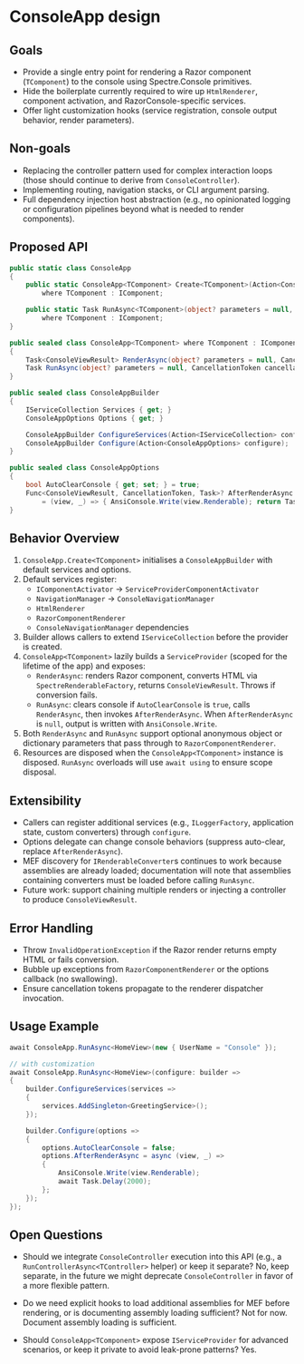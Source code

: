 # ConsoleApp design

## Goals
- Provide a single entry point for rendering a Razor component (`TComponent`) to the console using Spectre.Console primitives.
- Hide the boilerplate currently required to wire up `HtmlRenderer`, component activation, and RazorConsole-specific services.
- Offer light customization hooks (service registration, console output behavior, render parameters).

## Non-goals
- Replacing the controller pattern used for complex interaction loops (those should continue to derive from `ConsoleController`).
- Implementing routing, navigation stacks, or CLI argument parsing.
- Full dependency injection host abstraction (e.g., no opinionated logging or configuration pipelines beyond what is needed to render components).

## Proposed API

```csharp
public static class ConsoleApp
{
    public static ConsoleApp<TComponent> Create<TComponent>(Action<ConsoleAppBuilder>? configure = null)
        where TComponent : IComponent;

    public static Task RunAsync<TComponent>(object? parameters = null, Action<ConsoleAppBuilder>? configure = null, CancellationToken cancellationToken = default)
        where TComponent : IComponent;
}

public sealed class ConsoleApp<TComponent> where TComponent : IComponent
{
    Task<ConsoleViewResult> RenderAsync(object? parameters = null, CancellationToken cancellationToken = default);
    Task RunAsync(object? parameters = null, CancellationToken cancellationToken = default);
}

public sealed class ConsoleAppBuilder
{
    IServiceCollection Services { get; }
    ConsoleAppOptions Options { get; }

    ConsoleAppBuilder ConfigureServices(Action<IServiceCollection> configure);
    ConsoleAppBuilder Configure(Action<ConsoleAppOptions> configure);
}

public sealed class ConsoleAppOptions
{
    bool AutoClearConsole { get; set; } = true;
    Func<ConsoleViewResult, CancellationToken, Task>? AfterRenderAsync { get; set; }
        = (view, _) => { AnsiConsole.Write(view.Renderable); return Task.CompletedTask; };
}
```

## Behavior Overview
1. `ConsoleApp.Create<TComponent>` initialises a `ConsoleAppBuilder` with default services and options.
2. Default services register:
   - `IComponentActivator` → `ServiceProviderComponentActivator`
   - `NavigationManager` → `ConsoleNavigationManager`
   - `HtmlRenderer`
   - `RazorComponentRenderer`
   - `ConsoleNavigationManager` dependencies
3. Builder allows callers to extend `IServiceCollection` before the provider is created.
4. `ConsoleApp<TComponent>` lazily builds a `ServiceProvider` (scoped for the lifetime of the app) and exposes:
   - `RenderAsync`: renders Razor component, converts HTML via `SpectreRenderableFactory`, returns `ConsoleViewResult`. Throws if conversion fails.
   - `RunAsync`: clears console if `AutoClearConsole` is `true`, calls `RenderAsync`, then invokes `AfterRenderAsync`. When `AfterRenderAsync` is `null`, output is written with `AnsiConsole.Write`.
5. Both `RenderAsync` and `RunAsync` support optional anonymous object or dictionary parameters that pass through to `RazorComponentRenderer`.
6. Resources are disposed when the `ConsoleApp<TComponent>` instance is disposed. `RunAsync` overloads will use `await using` to ensure scope disposal.

## Extensibility
- Callers can register additional services (e.g., `ILoggerFactory`, application state, custom converters) through `configure`.
- Options delegate can change console behaviors (suppress auto-clear, replace `AfterRenderAsync`).
- MEF discovery for `IRenderableConverter`s continues to work because assemblies are already loaded; documentation will note that assemblies containing converters must be loaded before calling `RunAsync`.
- Future work: support chaining multiple renders or injecting a controller to produce `ConsoleViewResult`.

## Error Handling
- Throw `InvalidOperationException` if the Razor render returns empty HTML or fails conversion.
- Bubble up exceptions from `RazorComponentRenderer` or the options callback (no swallowing).
- Ensure cancellation tokens propagate to the renderer dispatcher invocation.

## Usage Example

```csharp
await ConsoleApp.RunAsync<HomeView>(new { UserName = "Console" });

// with customization
await ConsoleApp.RunAsync<HomeView>(configure: builder =>
{
    builder.ConfigureServices(services =>
    {
        services.AddSingleton<GreetingService>();
    });

    builder.Configure(options =>
    {
        options.AutoClearConsole = false;
        options.AfterRenderAsync = async (view, _) =>
        {
            AnsiConsole.Write(view.Renderable);
            await Task.Delay(2000);
        };
    });
});
```

## Open Questions
- Should we integrate `ConsoleController` execution into this API (e.g., a `RunControllerAsync<TController>` helper) or keep it separate?
No, keep separate, in the future we might deprecate `ConsoleController` in favor of a more flexible pattern.
- Do we need explicit hooks to load additional assemblies for MEF before rendering, or is documenting assembly loading sufficient?
Not for now. Document assembly loading is sufficient.

- Should `ConsoleApp<TComponent>` expose `IServiceProvider` for advanced scenarios, or keep it private to avoid leak-prone patterns?
Yes.
